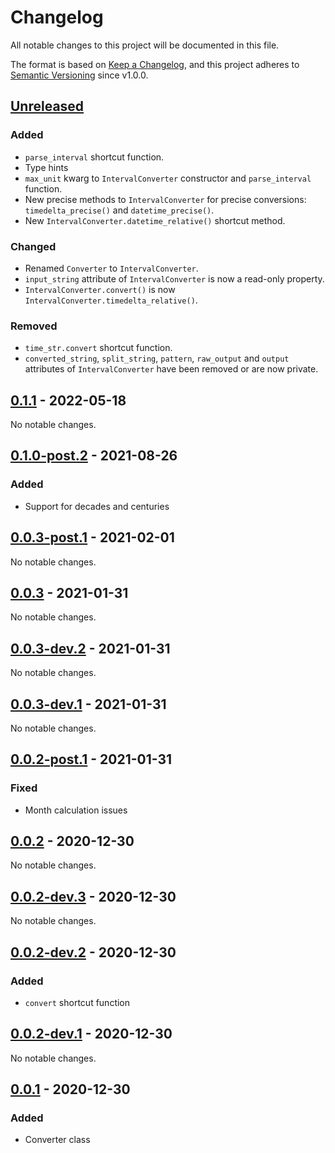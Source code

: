 # Changelog

All notable changes to this project will be documented in this file.

The format is based on [Keep a Changelog](https://keepachangelog.com/en/1.0.0/), and
this project adheres to [Semantic Versioning](https://semver.org/spec/v2.0.0.html) since
v1.0.0.

## [Unreleased]

### Added

- `parse_interval` shortcut function.
- Type hints
- `max_unit` kwarg to `IntervalConverter` constructor and `parse_interval` function.
- New precise methods to `IntervalConverter` for precise conversions:
  `timedelta_precise()` and `datetime_precise()`.
- New `IntervalConverter.datetime_relative()` shortcut method.

### Changed

- Renamed `Converter` to `IntervalConverter`.
- `input_string` attribute of `IntervalConverter` is now a read-only property.
- `IntervalConverter.convert()` is now `IntervalConverter.timedelta_relative()`.

### Removed

- `time_str.convert` shortcut function.
- `converted_string`, `split_string`, `pattern`, `raw_output` and `output` attributes of
  `IntervalConverter` have been removed or are now private.

## [0.1.1] - 2022-05-18

No notable changes.

## [0.1.0-post.2] - 2021-08-26

### Added

- Support for decades and centuries

## [0.0.3-post.1] - 2021-02-01

No notable changes.

## [0.0.3] - 2021-01-31

No notable changes.

## [0.0.3-dev.2] - 2021-01-31

No notable changes.

## [0.0.3-dev.1] - 2021-01-31

No notable changes.

## [0.0.2-post.1] - 2021-01-31

### Fixed

- Month calculation issues

## [0.0.2] - 2020-12-30

No notable changes.

## [0.0.2-dev.3] - 2020-12-30

No notable changes.

## [0.0.2-dev.2] - 2020-12-30

### Added

- `convert` shortcut function

## [0.0.2-dev.1] - 2020-12-30

No notable changes.

## [0.0.1] - 2020-12-30

### Added

- Converter class

[unreleased]: https://github.com/BobDotCom/time_str/compare/v0.1.1...HEAD
[0.1.1]: https://github.com/BobDotCom/time_str/compare/v0.1.0-post.2...v0.1.1
[0.1.0-post.2]:
  https://github.com/BobDotCom/time_str/compare/v0.0.3-post.1...v0.1.0-post.2
[0.0.3-post.1]: https://github.com/BobDotCom/time_str/compare/v0.0.3...v0.0.3-post.1
[0.0.3]: https://github.com/BobDotCom/time_str/compare/v0.0.3-dev.2...v0.0.3
[0.0.3-dev.2]: https://github.com/BobDotCom/time_str/compare/v0.0.3-dev.1...v0.0.3-dev.2
[0.0.3-dev.1]:
  https://github.com/BobDotCom/time_str/compare/v0.0.2-post.1...v0.0.3-dev.1
[0.0.2-post.1]: https://github.com/BobDotCom/time_str/compare/v0.0.2...v0.0.2-post.1
[0.0.2]: https://github.com/BobDotCom/time_str/compare/v0.0.2-dev.3...v0.0.2
[0.0.2-dev.3]: https://github.com/BobDotCom/time_str/compare/v0.0.2-dev.2...v0.0.2-dev.3
[0.0.2-dev.2]: https://github.com/BobDotCom/time_str/compare/v0.0.2-dev.1...v0.0.2-dev.2
[0.0.2-dev.1]: https://github.com/BobDotCom/time_str/compare/v0.0.1...v0.0.2-dev.1
[0.0.1]: https://github.com/BobDotCom/time_str/commits/v0.0.1

